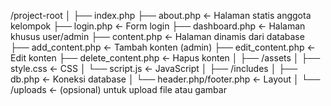 /project-root
│
├── index.php
├── about.php                  ← Halaman statis anggota kelompok
├── login.php                  ← Form login
├── dashboard.php              ← Halaman khusus user/admin
├── content.php                ← Halaman dinamis dari database
├── add_content.php            ← Tambah konten (admin)
├── edit_content.php           ← Edit konten
├── delete_content.php         ← Hapus konten
│
├── /assets
│   ├── style.css              ← CSS
│   └── script.js              ← JavaScript
│
├── /includes
│   ├── db.php                 ← Koneksi database
│   └── header.php/footer.php ← Layout
│
└── /uploads                   ← (opsional) untuk upload file atau gambar
